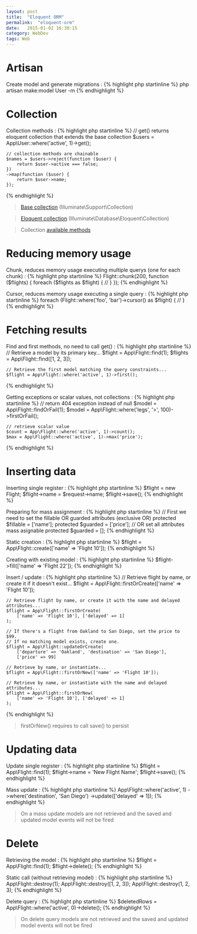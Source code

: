 ```yaml
---
layout: post
title:  "Eloquent ORM"
permalink:  "eloquent-orm"
date:   2015-01-02 16:30:15
category: WebDev
tags: Web
---
```


# Artisan

Create model and generate migrations
: {% highlight php startinline %}
    php artisan make:model User -m
{% endhighlight %}

# Collection

Collection methods
: {% highlight php startinline %}
    // get() returns eloquent collection that extends the base collection 
    $users = App\User::where('active', 1)->get();

    // collection methods are chainable
    $names = $users->reject(function ($user) {
        return $user->active === false;
    })
    ->map(function ($user) {
        return $user->name;
    });
{% endhighlight %}

> [Base collection](https://laravel.com/docs/5.5/collections) (Illuminate\Support\Collection)

> [Eloquent collection](https://laravel.com/docs/5.5/eloquent-collections) (Illuminate\Database\Eloquent\Collection)

> Collection [available methods](https://laravel.com/docs/5.5/collections#available-methods)

# Reducing memory usage

Chunk, reduces memory usage executing multiple querys (one for each chunk)
: {% highlight php startinline %}
    Flight::chunk(200, function ($flights) {
    foreach ($flights as $flight) {
        //
    }
});
{% endhighlight %}

Cursor, reduces memory usage executing a single query
: {% highlight php startinline %}
    foreach (Flight::where('foo', 'bar')->cursor() as $flight) {
        //
    }
{% endhighlight %}

# Fetching results

Find and first methods, no need to call get()
: {% highlight php startinline %}
    // Retrieve a model by its primary key...
    $flight = App\Flight::find(1);
    $flights = App\Flight::find([1, 2, 3]);

    // Retrieve the first model matching the query constraints...
    $flight = App\Flight::where('active', 1)->first();
{% endhighlight %}

Getting exceptions or scalar values, not collections
: {% highlight php startinline %}
    // return 404 exception instead of null
    $model = App\Flight::findOrFail(1);
    $model = App\Flight::where('legs', '>', 100)->firstOrFail();

    // retrieve scalar value
    $count = App\Flight::where('active', 1)->count();
    $max = App\Flight::where('active', 1)->max('price');
{% endhighlight %}

# Inserting data

Inserting single register
: {% highlight php startinline %}
    $flight = new Flight;
    $flight->name = $request->name;
    $flight->save();
{% endhighlight %}

Preparing for mass assignment
: {% highlight php startinline %}
    // First we need to set the fillable OR guarded attributes (exclusive OR)
    protected $fillable = ['name'];
    protected $guarded = ['price'];
    // OR set all attributes mass asignable
    protected $guarded = [];
{% endhighlight %}

Static creation
: {% highlight php startinline %}
    $flight = App\Flight::create(['name' => 'Flight 10']);
{% endhighlight %}

Creating with existing model 
: {% highlight php startinline %}
    $flight->fill(['name' => 'Flight 22']);
{% endhighlight %}

Insert / update
: {% highlight php startinline %}
    // Retrieve flight by name, or create it if it doesn't exist...
    $flight = App\Flight::firstOrCreate(['name' => 'Flight 10']);

    // Retrieve flight by name, or create it with the name and delayed attributes...
    $flight = App\Flight::firstOrCreate(
        ['name' => 'Flight 10'], ['delayed' => 1]
    );

    // If there's a flight from Oakland to San Diego, set the price to $99.
    // If no matching model exists, create one.
    $flight = App\Flight::updateOrCreate(
        ['departure' => 'Oakland', 'destination' => 'San Diego'],
        ['price' => 99]

    // Retrieve by name, or instantiate...
    $flight = App\Flight::firstOrNew(['name' => 'Flight 10']);

    // Retrieve by name, or instantiate with the name and delayed attributes...
    $flight = App\Flight::firstOrNew(
        ['name' => 'Flight 10'], ['delayed' => 1]
    );
{% endhighlight %}

> firstOrNew() requires to call save() to persist

# Updating data

Update single register
: {% highlight php startinline %}
    $flight = App\Flight::find(1);
    $flight->name = 'New Flight Name';
    $flight->save();
{% endhighlight %}

Mass update
: {% highlight php startinline %}
    App\Flight::where('active', 1)
    ->where('destination', 'San Diego')
    ->update(['delayed' => 1]);
{% endhighlight %}

> On a mass update models are not retrieved and the saved and updated model events will not be fired

# Delete

Retrieving the model
: {% highlight php startinline %}
    $flight = App\Flight::find(1);
    $flight->delete();
{% endhighlight %}

Static call (without retrieving model)
: {% highlight php startinline %}
    App\Flight::destroy(1);
    App\Flight::destroy([1, 2, 3]);
    App\Flight::destroy(1, 2, 3);
{% endhighlight %}

Delete query
: {% highlight php startinline %}
    $deletedRows = App\Flight::where('active', 0)->delete();
{% endhighlight %}

> On delete query models are not retrieved and the saved and updated model events will not be fired


